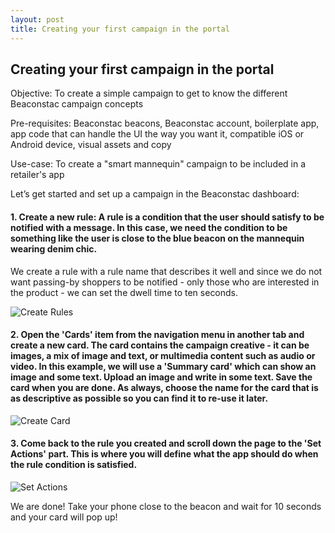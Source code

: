 ```yaml
---
layout: post
title: Creating your first campaign in the portal
---
```

## Creating your first campaign in the portal

Objective: To create a simple campaign to get to know the different Beaconstac campaign concepts

Pre-requisites: Beaconstac beacons, Beaconstac account, boilerplate app, app code that can handle the UI the way you want it, compatible iOS or Android device, visual assets and copy

Use-case: To create a "smart mannequin" campaign to be included in a retailer's app

Let’s get started and set up a campaign in the Beaconstac dashboard:

#### 1. Create a new rule: A rule is a condition that the user should satisfy to be notified with a message. In this case, we need the condition to be something like the user is close to the blue beacon on the mannequin wearing denim chic.
We create a rule with a rule name that describes it well and since we do not want passing-by shoppers to be notified - only those who are interested in the product - we can set the dwell time to ten seconds.

![Create Rules](http://i.imgur.com/Fk9wmjl.png)

#### 2. Open the 'Cards' item from the navigation menu in another tab and create a new card. The card contains the campaign creative - it can be images, a mix of image and text, or multimedia content such as audio or video. In this example, we will use a 'Summary card' which can show an image and some text. Upload an image and write in some text. Save the card when you are done. As always, choose the name for the card that is as descriptive as possible so you can find it to re-use it later.

<img src="http://i.imgur.com/oCIK9eM.png" alt="Create Card" title="Create Card"/>

#### 3. Come back to the rule you created and scroll down the page to the 'Set Actions' part. This is where you will define what the app should do when the rule condition is satisfied.

![Set Actions](http://i.imgur.com/PyZzx1i.png)

We are done! Take your phone close to the beacon and wait for 10 seconds and your card will pop up!

